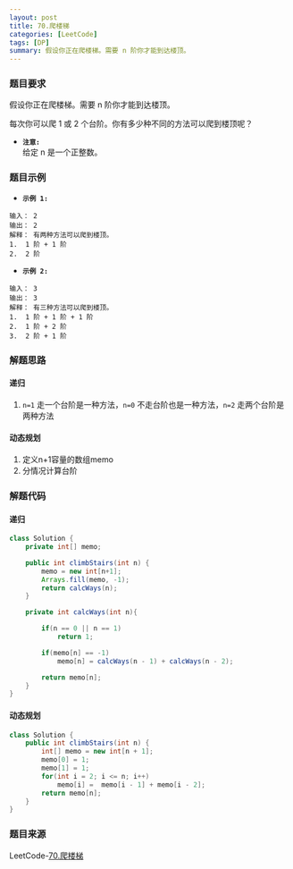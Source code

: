 ```yaml
---
layout: post
title: 70.爬楼梯
categories: [LeetCode]
tags: [DP]
summary: 假设你正在爬楼梯。需要 n 阶你才能到达楼顶。
---
```


### 题目要求
假设你正在爬楼梯。需要 n 阶你才能到达楼顶。

每次你可以爬 1 或 2 个台阶。你有多少种不同的方法可以爬到楼顶呢？

- **`注意:`**  
给定 n 是一个正整数。

### 题目示例
- **`示例 1:`**  
```
输入： 2
输出： 2
解释： 有两种方法可以爬到楼顶。
1.  1 阶 + 1 阶
2.  2 阶
```

- **`示例 2:`**  
```
输入： 3
输出： 3
解释： 有三种方法可以爬到楼顶。
1.  1 阶 + 1 阶 + 1 阶
2.  1 阶 + 2 阶
3.  2 阶 + 1 阶
```

### 解题思路

#### 递归
1. `n=1` 走一个台阶是一种方法，`n=0` 不走台阶也是一种方法，`n=2` 走两个台阶是两种方法

#### 动态规划  
1. 定义n+1容量的数组memo
1. 分情况计算台阶 



### 解题代码

#### 递归
```java
class Solution {
    private int[] memo;

    public int climbStairs(int n) {
        memo = new int[n+1];
        Arrays.fill(memo, -1);
        return calcWays(n);
    }

    private int calcWays(int n){

        if(n == 0 || n == 1)
            return 1;

        if(memo[n] == -1)
            memo[n] = calcWays(n - 1) + calcWays(n - 2);

        return memo[n];
    }
}
```

#### 动态规划  
```java
class Solution {
    public int climbStairs(int n) {
        int[] memo = new int[n + 1];
        memo[0] = 1;
        memo[1] = 1;
        for(int i = 2; i <= n; i++)
            memo[i] =  memo[i - 1] + memo[i - 2];
        return memo[n];
    }
}
```

### 题目来源
LeetCode-[70.爬楼梯](https://leetcode-cn.com/problems/climbing-stairs/)
